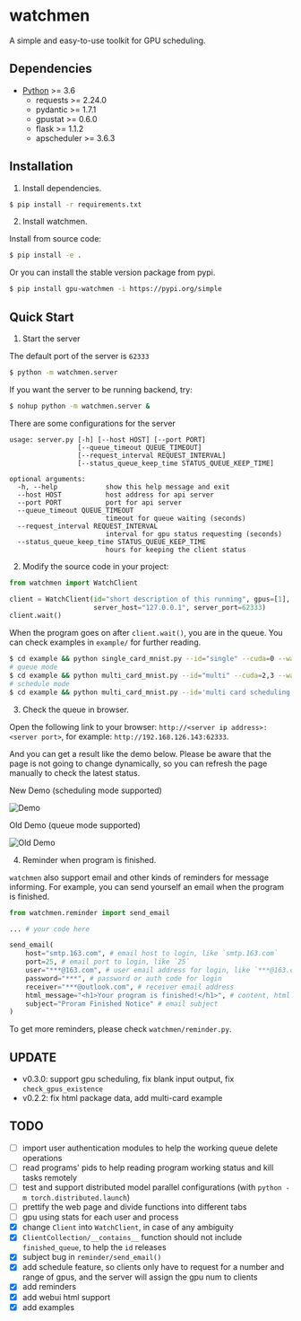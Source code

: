 # watchmen
A simple and easy-to-use toolkit for GPU scheduling.

## Dependencies
- [Python](https://www.python.org/downloads/) >= 3.6
  - requests >= 2.24.0
  - pydantic >= 1.7.1
  - gpustat >= 0.6.0
  - flask >= 1.1.2
  - apscheduler >= 3.6.3

## Installation

1. Install dependencies. 
```bash
$ pip install -r requirements.txt
```

2. Install watchmen.

Install from source code:
```bash
$ pip install -e .
```

Or you can install the stable version package from pypi.
```bash
$ pip install gpu-watchmen -i https://pypi.org/simple
```

## Quick Start
1. Start the server

The default port of the server is `62333`
```bash
$ python -m watchmen.server
```

If you want the server to be running backend, try:
```bash
$ nohup python -m watchmen.server &
```

There are some configurations for the server
```
usage: server.py [-h] [--host HOST] [--port PORT]
                 [--queue_timeout QUEUE_TIMEOUT]
                 [--request_interval REQUEST_INTERVAL]
                 [--status_queue_keep_time STATUS_QUEUE_KEEP_TIME]

optional arguments:
  -h, --help            show this help message and exit
  --host HOST           host address for api server
  --port PORT           port for api server
  --queue_timeout QUEUE_TIMEOUT
                        timeout for queue waiting (seconds)
  --request_interval REQUEST_INTERVAL
                        interval for gpu status requesting (seconds)
  --status_queue_keep_time STATUS_QUEUE_KEEP_TIME
                        hours for keeping the client status
```

2. Modify the source code in your project:

```python
from watchmen import WatchClient

client = WatchClient(id="short description of this running", gpus=[1],
                     server_host="127.0.0.1", server_port=62333)
client.wait()
```

When the program goes on after `client.wait()`, you are in the queue.
You can check examples in `example/` for further reading.

```bash
$ cd example && python single_card_mnist.py --id="single" --cuda=0 --wait
# queue mode
$ cd example && python multi_card_mnist.py --id="multi" --cuda=2,3 --wait
# schedule mode
$ cd example && python multi_card_mnist.py --id='multi card scheduling wait' --cuda=1,0,3 --req_gpu_num=2 --wait=schedule
```

3. Check the queue in browser.

Open the following link to your browser: `http://<server ip address>:<server port>`, for example: `http://192.168.126.143:62333`.

And you can get a result like the demo below.
Please be aware that the page is not going to change dynamically, so you can refresh the page manually to check the latest status.

New Demo (scheduling mode supported)

![Demo](demo.png)

Old Demo (queue mode supported)

![Old Demo](demo_old.png)

4. Reminder when program is finished.

`watchmen` also support email and other kinds of reminders for message informing.
For example, you can send yourself an email when the program is finished.

```python
from watchmen.reminder import send_email

... # your code here

send_email(
    host="smtp.163.com", # email host to login, like `smtp.163.com`
    port=25, # email port to login, like `25`
    user="***@163.com", # user email address for login, like `***@163.com`
    password="***", # password or auth code for login
    receiver="***@outlook.com", # receiver email address
    html_message="<h1>Your program is finished!</h1>", # content, html format supported
    subject="Proram Finished Notice" # email subject
)
```

To get more reminders, please check `watchmen/reminder.py`.

## UPDATE
- v0.3.0: support gpu scheduling, fix blank input output, fix `check_gpus_existence`
- v0.2.2: fix html package data, add multi-card example

## TODO
- [ ] import user authentication modules to help the working queue delete operations
- [ ] read programs' pids to help reading program working status and kill tasks remotely
- [ ] test and support distributed model parallel configurations (with `python -m torch.distributed.launch`)
- [ ] prettify the web page and divide functions into different tabs
- [ ] gpu using stats for each user and process
- [x] change `Client` into `WatchClient`, in case of any ambiguity
- [x] `ClientCollection/__contains__` function should not include `finished_queue`, to help the `id` releases
- [x] subject bug in `reminder/send_email()`
- [x] add schedule feature, so clients only have to request for a number and range of gpus, and the server will assign the gpu num to clients
- [x] add reminders
- [x] add webui html support
- [x] add examples
